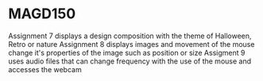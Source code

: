 # MAGD150

Assignment 7 displays a design composition with the theme of Halloween, Retro or nature
Assignment 8 displays images and movement of the mouse change it's properties of the image such as position or size
Assigment 9 uses audio files that can change frequency with the use of the mouse and accesses the webcam
